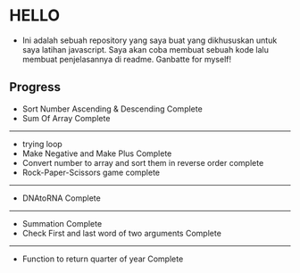 # HELLO

  - Ini adalah sebuah repository yang saya buat yang dikhususkan untuk saya latihan javascript. Saya akan coba membuat sebuah kode lalu membuat penjelasannya di readme. Ganbatte for myself!

## Progress

  - Sort Number Ascending & Descending Complete
  - Sum Of Array Complete
  ---
  - trying loop
  - Make Negative and Make Plus Complete
  - Convert number to array and sort them in reverse order complete
  - Rock-Paper-Scissors game complete
  ---
  - DNAtoRNA Complete
  ---
  - Summation Complete
  - Check First and last word of two arguments Complete
  ---
  - Function to return quarter of year Complete
